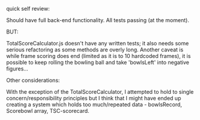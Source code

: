 quick self review:

Should have full back-end functionality.
All tests passing (at the moment).

BUT:

TotalScoreCalculator.js doesn't have any written tests; it also needs some serious refactoring as some methods are overly long.
Another caveat is while frame scoring does end (limited as it is to 10 hardcoded frames), it is possible to keep rolling the bowling ball and take 'bowlsLeft' into negative figures...

Other considerations:

With the exception of the TotalScoreCalculator, I attempted to hold to single concern/responsibility principles but I think that I might have ended up creating a system which holds too much/repeated data - bowlsRecord, Scorebowl array, TSC-scorecard.
